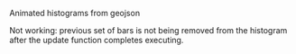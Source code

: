 
Animated histograms from geojson

Not working:  previous set of bars is not being removed from the histogram after the update function completes executing.